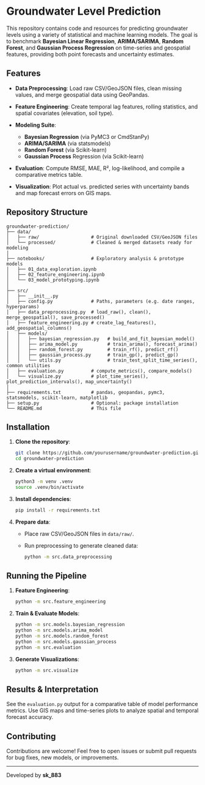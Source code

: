 # Groundwater Level Prediction

This repository contains code and resources for predicting groundwater levels using a variety of statistical and machine learning models. The goal is to benchmark **Bayesian Linear Regression**, **ARIMA/SARIMA**, **Random Forest**, and **Gaussian Process Regression** on time-series and geospatial features, providing both point forecasts and uncertainty estimates.

##  Features

* **Data Preprocessing**: Load raw CSV/GeoJSON files, clean missing values, and merge geospatial data using GeoPandas.
* **Feature Engineering**: Create temporal lag features, rolling statistics, and spatial covariates (elevation, soil type).
* **Modeling Suite**:

  * **Bayesian Regression** (via PyMC3 or CmdStanPy)
  * **ARIMA/SARIMA** (via statsmodels)
  * **Random Forest** (via Scikit-learn)
  * **Gaussian Process** Regression (via Scikit-learn)
* **Evaluation**: Compute RMSE, MAE, R², log-likelihood, and compile a comparative metrics table.
* **Visualization**: Plot actual vs. predicted series with uncertainty bands and map forecast errors on GIS maps.

##  Repository Structure

```
groundwater-prediction/
├── data/
│   ├── raw/                   # Original downloaded CSV/GeoJSON files
│   └── processed/             # Cleaned & merged datasets ready for modeling
│
├── notebooks/                 # Exploratory analysis & prototype models
│   ├── 01_data_exploration.ipynb
│   ├── 02_feature_engineering.ipynb
│   └── 03_model_prototyping.ipynb
│
├── src/
│   ├── __init__.py
│   ├── config.py              # Paths, parameters (e.g. date ranges, hyperparams)
│   ├── data_preprocessing.py  # load_raw(), clean(), merge_geospatial(), save_processed()
│   ├── feature_engineering.py # create_lag_features(), add_geospatial_columns()
│   ├── models/
│   │   ├── bayesian_regression.py   # build_and_fit_bayesian_model()
│   │   ├── arima_model.py           # train_arima(), forecast_arima()
│   │   ├── random_forest.py         # train_rf(), predict_rf()
│   │   ├── gaussian_process.py      # train_gp(), predict_gp()
│   │   └── utils.py                 # train_test_split_time_series(), common utilities
│   ├── evaluation.py          # compute_metrics(), compare_models()
│   └── visualize.py           # plot_time_series(), plot_prediction_intervals(), map_uncertainty()
│
├── requirements.txt           # pandas, geopandas, pymc3, statsmodels, scikit-learn, matplotlib
├── setup.py                   # Optional: package installation
└── README.md                  # This file
```

##  Installation

1. **Clone the repository**:

   ```bash
   git clone https://github.com/yourusername/groundwater-prediction.git
   cd groundwater-prediction
   ```

2. **Create a virtual environment**:

   ```bash
   python3 -m venv .venv
   source .venv/bin/activate
   ```

3. **Install dependencies**:

   ```bash
   pip install -r requirements.txt
   ```

4. **Prepare data**:

   * Place raw CSV/GeoJSON files in `data/raw/`.
   * Run preprocessing to generate cleaned data:

     ```bash
     python -m src.data_preprocessing
     ```

##  Running the Pipeline

1. **Feature Engineering**:

   ```bash
   python -m src.feature_engineering
   ```

2. **Train & Evaluate Models**:

   ```bash
   python -m src.models.bayesian_regression
   python -m src.models.arima_model
   python -m src.models.random_forest
   python -m src.models.gaussian_process
   python -m src.evaluation
   ```

3. **Generate Visualizations**:

   ```bash
   python -m src.visualize
   ```


##  Results & Interpretation

See the `evaluation.py` output for a comparative table of model performance metrics. Use GIS maps and time-series plots to analyze spatial and temporal forecast accuracy.

##  Contributing

Contributions are welcome! Feel free to open issues or submit pull requests for bug fixes, new models, or improvements.

---

Developed by **sk_883** 
